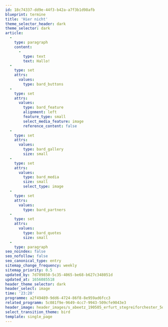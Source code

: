 ```yaml
---
id: 18c74337-dd9e-44f3-b42a-a7f3b1d98afb
blueprint: termine
title: 'Hier nicht'
theme_selector_header: dark
theme_selector: dark
article:
  -
    type: paragraph
    content:
      -
        type: text
        text: Hallo!
  -
    type: set
    attrs:
      values:
        type: bard_buttons
  -
    type: set
    attrs:
      values:
        type: bard_feature
        alignment: left
        feature_type: small
        select_media_feature: image
        reference_content: false
  -
    type: set
    attrs:
      values:
        type: bard_gallery
        size: small
  -
    type: set
    attrs:
      values:
        type: bard_media
        size: small
        select_type: image
  -
    type: set
    attrs:
      values:
        type: bard_partners
  -
    type: set
    attrs:
      values:
        type: bard_quotes
        size: small
  -
    type: paragraph
seo_noindex: false
seo_nofollow: false
seo_canonical_type: entry
sitemap_change_frequency: weekly
sitemap_priority: 0.5
updated_by: 7d709850-5c35-4065-be68-b627c348051d
updated_at: 1656085518
header_theme_selector: dark
header_select: image
time: '23:20'
programme: a2f49489-9dd6-4724-86f8-8e959ad6fcc3
related_programm: 5c081f9e-9649-4cc7-9943-509cfe9043e3
header_image: header_images/s_abeetz_190505_erfurt_stegreiforchester_5d3_9590.-cinematic.jpg
select_transition_theme: bird
template: single_page
---
```

